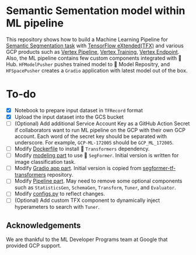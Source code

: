 # Semantic Sementation model within ML pipeline

This repository shows how to build a Machine Learning Pipeline for [Semantic Segmentation task](https://paperswithcode.com/task/semantic-segmentation) with [TensorFlow eXtended(TFX)](https://www.tensorflow.org/tfx) and various GCP products such as [Vertex Pipeline](https://cloud.google.com/vertex-ai/docs/pipelines), [Vertex Training](https://cloud.google.com/vertex-ai/docs/training/custom-training), [Vertex Endpoint](https://cloud.google.com/vertex-ai/docs/predictions/deploy-model-api). Also, the ML pipeline contains few custom components integrated with 🤗 Hub. `HFModelPusher` pushes trained model to 🤗 Model Repositry, and `HFSpacePusher` creates a `Gradio` application with latest model out of the box.

# To-do

- [X] Notebook to prepare input dataset in `TFRecord` format
- [X] Upload the input dataset into the GCS bucket
- [ ] (Optional) Add additional Service Account Key as a GitHub Action Secret if collaborators want to run ML pipeline on the GCP with their own GCP account. Each word of the secret key should be separated with underscore. For example, `GCP-ML-172005` should be `GCP_ML_172005`.
- [ ] Modify [Dockerfile](https://github.com/deep-diver/segformer-in-ml-pipeline/blob/main/training_pipeline/Dockerfile) to install 🤗 `Transformers` dependency.
- [ ] Modify [modeling part](https://github.com/deep-diver/segformer-in-ml-pipeline/blob/main/training_pipeline/models/model.py) to use 🤗 `SegFormer`. Initial version is written for image classification task.
- [ ] Modify [Gradio app part](https://github.com/deep-diver/segformer-in-ml-pipeline/tree/main/training_pipeline/apps/gradio/semantic_segmentation). Initial version is copied from [segformer-tf-transformers](https://github.com/deep-diver/segformer-tf-transformers) repository.
- [ ] Modify [Pipeline part](https://github.com/deep-diver/segformer-in-ml-pipeline/blob/main/training_pipeline/pipeline/pipeline.py). May need to remove some optional components such as `StatisticsGen`, `SchemaGen`, `Transform`, `Tuner`, and `Evaluator`.
- [ ] Modify [configs.py](https://github.com/deep-diver/segformer-in-ml-pipeline/blob/main/training_pipeline/pipeline/configs.py) to reflect changes.
- [ ] (Optional) Add custom TFX component to dynamically inject hyperameters to search with `Tuner`.

## Acknowledgements

We are thankful to the ML Developer Programs team at Google that provided GCP support.

